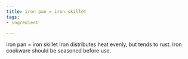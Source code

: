 ```yaml
---
title: iron pan = iron skillet
tags:
- ingredient

---
```

iron pan = iron skillet Iron distributes heat evenly, but tends to rust. Iron cookware should be seasoned before use.
